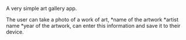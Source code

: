 A very simple art gallery app.

The user can take a photo of a work of art, *name of the artwork *artist name *year of the artwork,
can enter this information and save it to their device.
